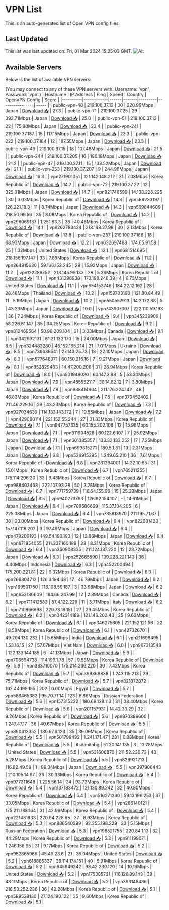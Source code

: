 # VPN List

This is an auto-generated list of Open VPN config files.

## Last Updated

This list was last updated on: Fri, 01 Mar 2024 15:25:03 GMT.
![Alt](https://repobeats.axiom.co/api/embed/186b98318ef1479477931607c1ad7d823f12451f.svg "Repobeats analytics image")

## Available Servers

Below is the list of available VPN servers:

(You may connect to any of these VPN servers with: Username: 'vpn', Password: 'vpn'.)
| Hostname | IP Address | Ping | Speed | Country | OpenVPN Config | Score |
|----------|------------|------|-------|---------|----------------| ----- |
| public-vpn-48 | 219.100.37.12 | 30 | 220.99Mbps | Japan | [Download 📥](./configs/server_0_JP.ovpn) | 27.3 |
| public-vpn-71 | 219.100.37.25 | 29 | 393.71Mbps | Japan | [Download 📥](./configs/server_1_JP.ovpn) | 25.0 |
| public-vpn-51 | 219.100.37.13 | 22 | 175.80Mbps | Japan | [Download 📥](./configs/server_2_JP.ovpn) | 23.4 |
| public-vpn-241 | 219.100.37.187 | 15 | 117.15Mbps | Japan | [Download 📥](./configs/server_3_JP.ovpn) | 23.3 |
| public-vpn-222 | 219.100.37.184 | 12 | 187.55Mbps | Japan | [Download 📥](./configs/server_4_JP.ovpn) | 23.3 |
| public-vpn-49 | 219.100.37.15 | 18 | 107.48Mbps | Japan | [Download 📥](./configs/server_5_JP.ovpn) | 21.5 |
| public-vpn-244 | 219.100.37.205 | 16 | 186.18Mbps | Japan | [Download 📥](./configs/server_6_JP.ovpn) | 21.2 |
| public-vpn-47 | 219.100.37.11 | 15 | 133.52Mbps | Japan | [Download 📥](./configs/server_7_JP.ovpn) | 21.1 |
| public-vpn-253 | 219.100.37.207 | 9 | 244.96Mbps | Japan | [Download 📥](./configs/server_8_JP.ovpn) | 16.3 |
| vpn271901051 | 121.142.148.212 | 31 | 7.08Mbps | Korea Republic of | [Download 📥](./configs/server_9_KR.ovpn) | 14.7 |
| public-vpn-72 | 219.100.37.22 | 12 | 325.01Mbps | Japan | [Download 📥](./configs/server_10_JP.ovpn) | 14.7 |
| vpn921746599 | 14.138.226.225 | 30 | 3.03Mbps | Korea Republic of | [Download 📥](./configs/server_11_KR.ovpn) | 14.3 |
| vpn569233197 | 126.221.18.3 | 11 | 8.74Mbps | Japan | [Download 📥](./configs/server_12_JP.ovpn) | 14.3 |
| vpn569844609 | 218.50.99.56 | 35 | 8.08Mbps | Korea Republic of | [Download 📥](./configs/server_13_KR.ovpn) | 14.2 |
| vpn296069137 | 1.251.63.3 | 36 | 40.46Mbps | Korea Republic of | [Download 📥](./configs/server_14_KR.ovpn) | 14.1 |
| vpn262783424 | 218.148.27.98 | 30 | 2.13Mbps | Korea Republic of | [Download 📥](./configs/server_15_KR.ovpn) | 13.8 |
| public-vpn-237 | 219.100.37.186 | 18 | 68.93Mbps | Japan | [Download 📥](./configs/server_16_JP.ovpn) | 12.2 |
| vpn632697488 | 174.65.91.58 | 25 | 1.32Mbps | United States | [Download 📥](./configs/server_17_US.ovpn) | 12.1 |
| vpn681514695 | 218.156.197.147 | 33 | 7.89Mbps | Korea Republic of | [Download 📥](./configs/server_18_KR.ovpn) | 11.2 |
| vpn364815630 | 59.166.153.245 | 28 | 15.92Mbps | Japan | [Download 📥](./configs/server_19_JP.ovpn) | 11.2 |
| vpn122289752 | 218.145.99.133 | 28 | 5.36Mbps | Korea Republic of | [Download 📥](./configs/server_20_KR.ovpn) | 11.1 |
| vpn431396938 | 173.198.248.39 | 4 | 6.73Mbps | United States | [Download 📥](./configs/server_21_US.ovpn) | 11.1 |
| vpn654153746 | 184.22.12.162 | 28 | 28.48Mbps | Thailand | [Download 📥](./configs/server_22_TH.ovpn) | 10.2 |
| vpn159703190 | 121.80.84.49 | 11 | 5.19Mbps | Japan | [Download 📥](./configs/server_23_JP.ovpn) | 10.2 |
| vpn550557913 | 14.3.172.88 | 5 | 43.23Mbps | Japan | [Download 📥](./configs/server_24_JP.ovpn) | 10.0 |
| vpn743907007 | 222.110.59.193 | 36 | 7.24Mbps | Korea Republic of | [Download 📥](./configs/server_25_KR.ovpn) | 9.4 |
| vpn345239909 | 58.226.81.147 | 35 | 34.25Mbps | Korea Republic of | [Download 📥](./configs/server_26_KR.ovpn) | 9.2 |
| vpn812469564 | 50.99.209.104 | 21 | 3.03Mbps | Canada | [Download 📥](./configs/server_27_CA.ovpn) | 9.1 |
| vpn342992131 | 61.21.132.170 | 15 | 24.00Mbps | Japan | [Download 📥](./configs/server_28_JP.ovpn) | 8.5 |
| vpn324483280 | 45.152.165.214 | 21 | 7.01Mbps | Ukraine | [Download 📥](./configs/server_29_UA.ovpn) | 8.5 |
| vpn736639541 | 27.143.25.73 | 18 | 22.10Mbps | Japan | [Download 📥](./configs/server_30_JP.ovpn) | 8.3 |
| vpn577648071 | 60.150.216.16 | 7 | 9.21Mbps | Japan | [Download 📥](./configs/server_31_JP.ovpn) | 8.1 |
| vpn852829483 | 14.47.200.206 | 31 | 26.94Mbps | Korea Republic of | [Download 📥](./configs/server_32_KR.ovpn) | 8.0 |
| vpn501948020 | 60.147.3.93 | 5 | 53.30Mbps | Japan | [Download 📥](./configs/server_33_JP.ovpn) | 7.9 |
| vpn455552117 | 36.14.82.12 | 7 | 3.80Mbps | Japan | [Download 📥](./configs/server_34_JP.ovpn) | 7.8 |
| vpn938414904 | 211.176.224.142 | 48 | 46.83Mbps | Korea Republic of | [Download 📥](./configs/server_35_KR.ovpn) | 7.5 |
| vpn370452402 | 211.46.229.16 | 29 | 43.23Mbps | Korea Republic of | [Download 📥](./configs/server_36_KR.ovpn) | 7.3 |
| vpn927034639 | 114.183.143.172 | 7 | 19.55Mbps | Japan | [Download 📥](./configs/server_37_JP.ovpn) | 7.2 |
| vpn429060114 | 221.152.55.244 | 27 | 31.83Mbps | Korea Republic of | [Download 📥](./configs/server_38_KR.ovpn) | 7.1 |
| vpn947757335 | 60.155.202.106 | 12 | 15.98Mbps | Japan | [Download 📥](./configs/server_39_JP.ovpn) | 7.1 |
| vpn311904526 | 60.122.6.107 | 7 | 25.92Mbps | Japan | [Download 📥](./configs/server_40_JP.ovpn) | 7.1 |
| vpn601385357 | 133.32.133.252 | 17 | 7.25Mbps | Japan | [Download 📥](./configs/server_41_JP.ovpn) | 7.1 |
| vpn699815271 | 180.5.1.81 | 10 | 2.31Mbps | Japan | [Download 📥](./configs/server_42_JP.ovpn) | 6.8 |
| vpn536915395 | 1.249.65.210 | 36 | 7.61Mbps | Korea Republic of | [Download 📥](./configs/server_43_KR.ovpn) | 6.8 |
| vpn281394001 | 14.32.10.65 | 31 | 15.01Mbps | Korea Republic of | [Download 📥](./configs/server_44_KR.ovpn) | 6.7 |
| vpn765211355 | 175.114.206.20 | 33 | 9.43Mbps | Korea Republic of | [Download 📥](./configs/server_45_KR.ovpn) | 6.7 |
| vpn988403468 | 222.107.93.28 | 50 | 3.78Mbps | Korea Republic of | [Download 📥](./configs/server_46_KR.ovpn) | 6.7 |
| vpn771759739 | 116.64.155.96 | 15 | 25.23Mbps | Japan | [Download 📥](./configs/server_47_JP.ovpn) | 6.5 |
| vpn940273793 | 126.92.154.107 | - | 14.61Mbps | Japan | [Download 📥](./configs/server_48_JP.ovpn) | 6.4 |
| vpn709586669 | 115.37.104.205 | 6 | 225.08Mbps | Japan | [Download 📥](./configs/server_49_JP.ovpn) | 6.4 |
| vpn735818970 | 211.195.71.67 | 38 | 23.00Mbps | Korea Republic of | [Download 📥](./configs/server_50_KR.ovpn) | 6.4 |
| vpn822081423 | 157.147.118.202 | 3 | 97.49Mbps | Japan | [Download 📥](./configs/server_51_JP.ovpn) | 6.4 |
| vpn479200193 | 149.54.190.193 | 12 | 12.86Mbps | Japan | [Download 📥](./configs/server_52_JP.ovpn) | 6.4 |
| vpn671954055 | 211.237.160.189 | 33 | 8.31Mbps | Korea Republic of | [Download 📥](./configs/server_53_KR.ovpn) | 6.4 |
| vpn350908335 | 211.124.137.220 | 12 | 23.72Mbps | Japan | [Download 📥](./configs/server_54_JP.ovpn) | 6.3 |
| vpn252665590 | 139.228.221.143 | 36 | 4.40Mbps | Indonesia | [Download 📥](./configs/server_55_ID.ovpn) | 6.3 |
| vpn452200494 | 175.200.221.81 | 22 | 9.32Mbps | Korea Republic of | [Download 📥](./configs/server_56_KR.ovpn) | 6.3 |
| vpn266304712 | 126.3.194.68 | 17 | 46.79Mbps | Japan | [Download 📥](./configs/server_57_JP.ovpn) | 6.2 |
| vpn169501750 | 118.108.59.187 | 3 | 33.98Mbps | Japan | [Download 📥](./configs/server_58_JP.ovpn) | 6.2 |
| vpn652186609 | 184.66.247.99 | 12 | 2.89Mbps | Canada | [Download 📥](./configs/server_59_CA.ovpn) | 6.2 |
| vpn711412583 | 87.4.122.229 | 11 | 3.71Mbps | Italy | [Download 📥](./configs/server_60_IT.ovpn) | 6.2 |
| vpn710866893 | 220.73.19.151 | 27 | 29.45Mbps | Korea Republic of | [Download 📥](./configs/server_61_KR.ovpn) | 6.2 |
| vpn342314189 | 121.146.202.43 | 25 | 9.62Mbps | Korea Republic of | [Download 📥](./configs/server_62_KR.ovpn) | 6.1 |
| vpn346275605 | 221.152.121.56 | 22 | 8.58Mbps | Korea Republic of | [Download 📥](./configs/server_63_KR.ovpn) | 6.1 |
| vpn427326701 | 49.204.130.232 | 1 | 5.65Mbps | India | [Download 📥](./configs/server_64_IN.ovpn) | 6.1 |
| vpn211698495 | 1.53.16.15 | 27 | 57.07Mbps | Viet Nam | [Download 📥](./configs/server_65_VN.ovpn) | 6.0 |
| vpn967313548 | 122.133.144.185 | 6 | 41.13Mbps | Japan | [Download 📥](./configs/server_66_JP.ovpn) | 5.9 |
| vpn706594738 | 114.199.1.78 | 57 | 9.58Mbps | Korea Republic of | [Download 📥](./configs/server_67_KR.ovpn) | 5.9 |
| vpn383710070 | 175.214.236.220 | 30 | 7.42Mbps | Korea Republic of | [Download 📥](./configs/server_68_KR.ovpn) | 5.7 |
| vpn399369838 | 1.243.115.213 | 29 | 75.71Mbps | Korea Republic of | [Download 📥](./configs/server_69_KR.ovpn) | 5.7 |
| vpn821872872 | 102.44.199.155 | 202 | 0.00Mbps | Egypt | [Download 📥](./configs/server_70_EG.ovpn) | 5.7 |
| vpn586465383 | 95.70.71.14 | 123 | 8.86Mbps | Russian Federation | [Download 📥](./configs/server_71_RU.ovpn) | 5.6 |
| vpn157315222 | 180.69.128.113 | 31 | 38.40Mbps | Korea Republic of | [Download 📥](./configs/server_72_KR.ovpn) | 5.6 |
| vpn201157931 | 14.42.33.29 | 32 | 9.26Mbps | Korea Republic of | [Download 📥](./configs/server_73_KR.ovpn) | 5.6 |
| vpn870389600 | 1.247.47.17 | 36 | 40.67Mbps | Korea Republic of | [Download 📥](./configs/server_74_KR.ovpn) | 5.5 |
| vpn890613352 | 180.67.6.123 | 35 | 39.06Mbps | Korea Republic of | [Download 📥](./configs/server_75_KR.ovpn) | 5.5 |
| vpn501799482 | 1.241.171.47 | 231 | 0.88Mbps | Korea Republic of | [Download 📥](./configs/server_76_KR.ovpn) | 5.5 |
| itsdanitobg | 51.20.141.135 | 3 | 13.78Mbps | United States | [Download 📥](./configs/server_77_US.ovpn) | 5.5 |
| vpn531606870 | 211.52.230.73 | 43 | 5.28Mbps | Korea Republic of | [Download 📥](./configs/server_78_KR.ovpn) | 5.5 |
| vpn829921213 | 116.82.49.59 | 1 | 89.34Mbps | Japan | [Download 📥](./configs/server_79_JP.ovpn) | 5.5 |
| vpn397906443 | 210.105.14.97 | 36 | 30.33Mbps | Korea Republic of | [Download 📥](./configs/server_80_KR.ovpn) | 5.4 |
| vpn977311648 | 1.225.56.14 | 34 | 93.73Mbps | Korea Republic of | [Download 📥](./configs/server_81_KR.ovpn) | 5.4 |
| vpn137183472 | 121.130.89.242 | 32 | 40.80Mbps | Korea Republic of | [Download 📥](./configs/server_82_KR.ovpn) | 5.4 |
| vpn516271330 | 59.13.196.253 | 37 | 33.05Mbps | Korea Republic of | [Download 📥](./configs/server_83_KR.ovpn) | 5.4 |
| vpn286140121 | 175.211.188.164 | 31 | 42.96Mbps | Korea Republic of | [Download 📥](./configs/server_84_KR.ovpn) | 5.4 |
| vpn221431933 | 220.94.228.65 | 37 | 8.93Mbps | Korea Republic of | [Download 📥](./configs/server_85_KR.ovpn) | 5.3 |
| vpn886540399 | 92.255.198.229 | 33 | 5.15Mbps | Russian Federation | [Download 📥](./configs/server_86_RU.ovpn) | 5.3 |
| vpn198521755 | 220.84.1.13 | 32 | 44.29Mbps | Korea Republic of | [Download 📥](./configs/server_87_KR.ovpn) | 5.3 |
| vpn911199071 | 1.246.158.95 | 31 | 9.17Mbps | Korea Republic of | [Download 📥](./configs/server_88_KR.ovpn) | 5.2 |
| vpn952865966 | 45.49.23.6 | 21 | 35.04Mbps | United States | [Download 📥](./configs/server_89_US.ovpn) | 5.2 |
| vpn618885337 | 39.114.174.151 | 40 | 5.91Mbps | Korea Republic of | [Download 📥](./configs/server_90_KR.ovpn) | 5.2 |
| vpn645949242 | 98.42.230.120 | 14 | 10.16Mbps | United States | [Download 📥](./configs/server_91_US.ovpn) | 5.2 |
| vpn175385721 | 116.126.89.143 | 39 | 48.11Mbps | Korea Republic of | [Download 📥](./configs/server_92_KR.ovpn) | 5.2 |
| vpn393148486 | 218.53.252.236 | 36 | 42.28Mbps | Korea Republic of | [Download 📥](./configs/server_93_KR.ovpn) | 5.1 |
| vpn599538130 | 27.124.190.122 | 35 | 9.60Mbps | Korea Republic of | [Download 📥](./configs/server_94_KR.ovpn) | 5.1 |
